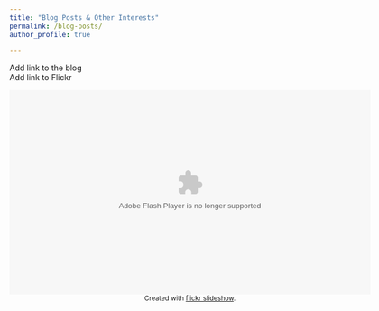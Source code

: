 ```yaml
---
title: "Blog Posts & Other Interests"
permalink: /blog-posts/
author_profile: true

---
```


Add link to the blog <br>
Add link to Flickr

<div style="width:640px;height:363px;text-align:center;margin:auto;" ><object width="640" height="363" classid="clsid:d27cdb6e-ae6d-11cf-96b8-444553540000"  codebase="http://download.macromedia.com/pub/shockwave/cabs/flash/swflash.cab#version=6,0,40,0"> <param name="flashvars" value="offsite=true&amp;lang=en-us&amp;page_show_url=%2Fphotos%2F161476424%40N05%2Fshow&amp;page_show_back_url=%2Fphotos%2F161476424%40N05%2F&amp;user_id=161476424@N05" /> <param name="allowFullScreen" value="true" /> <param name="src" value="https://www.flickr.com/apps/slideshow/show.swf?v=71649" /> <embed width="640" height="363" type="application/x-shockwave-flash" src="https://www.flickr.com/apps/slideshow/show.swf?v=71649" flashvars="offsite=true&amp;lang=en-us&amp;page_show_url=%2Fphotos%2F161476424%40N05%2Fshow&amp;page_show_back_url=%2Fphotos%2F161476424%40N05%2F&amp;user_id=161476424@N05" allowFullScreen="true" /> </object><br /><small>Created with <a href="http://www.flickrslideshow.com">flickr slideshow</a>.</small></div>
